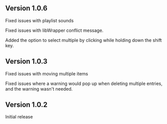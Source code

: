 ## Version 1.0.6

Fixed issues with playlist sounds

Fixed issues with libWrapper conflict message.

Added the option to select multiple by clicking while holding down the shift key.

## Version 1.0.3

Fixed issues with moving multiple items

Fixed issues where a warning would pop up when deleting multiple entries, and the warning wasn't needed.

## Version 1.0.2
Initial release

